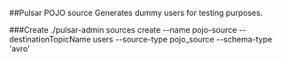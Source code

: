 ##Pulsar POJO source
Generates dummy users for testing purposes.

###Create
./pulsar-admin sources create --name pojo-source --destinationTopicName users --source-type pojo_source --schema-type 'avro'
